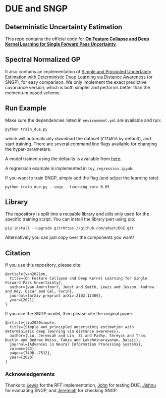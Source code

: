 # DUE and SNGP


## Deterministic Uncertainty Estimation
This repo contains the official code for [**On Feature Collapse and Deep Kernel Learning for Single Forward Pass Uncertainty**](https://arxiv.org/abs/2102.11409).


## Spectral Normalized GP
It also contains an implementation of [Simple and Principled Uncertainty Estimation with Deterministic Deep Learning via Distance Awareness](https://arxiv.org/abs/2006.10108) (or SNGP), for easy comparison.
We only implement the exact predictive covariance version, which is both simpler and performs better than the momentum based scheme.


## Run Example

Make sure the dependencies listed in `environment.yml` are available and run:

```
python train_due.py
```

which will automatically download the dataset (`CIFAR10` by default), and start training.
There are several command line flags available for changing the hyper-parameters.

A model trained using the defaults is available from [here](https://www.cs.ox.ac.uk/people/joost.vanamersfoort/due.pt).

A regression example is implemented in `toy_regression.ipynb`.

If you want to train SNGP, simply add the flag (and adjust the learning rate):

```
python train_due.py --sngp --learning_rate 0.05
```

## Library

The repository is split into a reusable library and utils only used for the specific training script. You can install the library part using pip:

```
pip install --upgrade git+https://github.com/y0ast/DUE.git
```

Alternatively you can just copy over the components you want!

## Citation

If you use this repository, please cite:
```
@article{van2021on,
  title={On Feature Collapse and Deep Kernel Learning for Single Forward Pass Uncertainty},
  author={van Amersfoort, Joost and Smith, Lewis and Jesson, Andrew and Key, Oscar and Gal, Yarin},
  journal={arXiv preprint arXiv:2102.11409},
  year={2021}
}
```

If you use the SNGP model, then please cite the original paper:
```
@article{liu2020simple,
  title={Simple and principled uncertainty estimation with deterministic deep learning via distance awareness},
  author={Liu, Jeremiah and Lin, Zi and Padhy, Shreyas and Tran, Dustin and Bedrax Weiss, Tania and Lakshminarayanan, Balaji},
  journal={Advances in Neural Information Processing Systems},
  volume={33},
  pages={7498--7512},
  year={2020}
}
```

### Acknowledgements

Thanks to [Lewis](https://github.com/lsgos) for the RFF implementation, [John](https://github.com/johnryan465) for testing DUE, [Jishnu](https://github.com/omegafragger) for evaluating SNGP, and [Jeremiah](https://github.com/jereliu) for checking SNGP.
